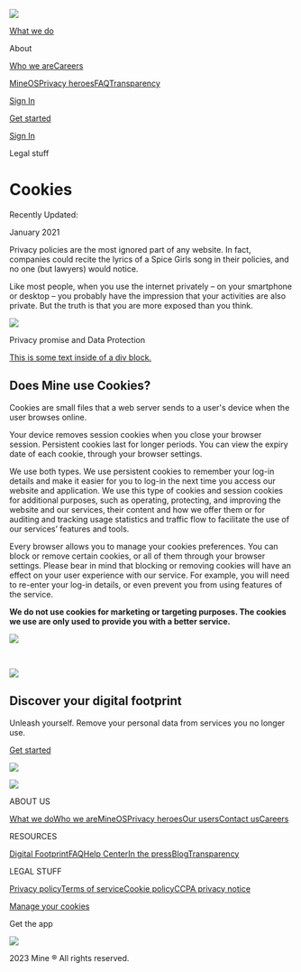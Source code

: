 [![](https://assets-global.website-files.com/628ca7512a3d4b82cd74bf49/62933cf3e865838f47ae73e5_Mine%20Logo%20Black.svg)](https://www.saymine.com/)

[What we do](https://www.saymine.com/)

About

[Who we are](https://www.saymine.com/about)[Careers](https://mine.breezy.hr/)

[MineOS](https://business.saymine.com/)[Privacy heroes](https://privacy-heroes.saymine.com/)[FAQ](https://www.saymine.com/faq)[Transparency](https://www.saymine.com/transparency)

[Sign In](https://saymineapp.com/?_ga=2.8531125.1277363373.1656311531-2075492241.1656311531)

[Get started](https://saymineapp.com/onboarding/onboarding-1?_ga=2.8614837.1277363373.1656311531-2075492241.1656311531)

[Sign In](https://saymineapp.com/?_ga=2.8531125.1277363373.1656311531-2075492241.1656311531)

Legal stuff

Cookies
=======

Recently Updated:

January 2021

Privacy policies are the most ignored part of any website. In fact, companies could recite the lyrics of a Spice Girls song in their policies, and no one (but lawyers) would notice.

Like most people, when you use the internet privately – on your smartphone or desktop – you probably have the impression that your activities are also private. But the truth is that you are more exposed than you think.

![](https://assets-global.website-files.com/62985b3089252e4c7d3c23ba/64d902e9718e68add97ed00c_legals-cookie-policy.png)

Privacy promise and Data Protection

[This is some text inside of a div block.](#)

Does Mine use Cookies?
----------------------

Cookies are small files that a web server sends to a user's device when the user browses online.  
  
Your device removes session cookies when you close your browser session. Persistent cookies last for longer periods. You can view the expiry date of each cookie, through your browser settings.  
  
We use both types. We use persistent cookies to remember your log-in details and make it easier for you to log-in the next time you access our website and application. We use this type of cookies and session cookies for additional purposes, such as operating, protecting, and improving the website and our services, their content and how we offer them or for auditing and tracking usage statistics and traffic flow to facilitate the use of our services’ features and tools.  
  
Every browser allows you to manage your cookies preferences. You can block or remove certain cookies, or all of them through your browser settings. Please bear in mind that blocking or removing cookies will have an effect on your user experience with our service. For example, you will need to re-enter your log-in details, or even prevent you from using features of the service.  
  
**We do not use cookies for marketing or targeting purposes. The cookies we use are only used to provide you with a better service.**

![](https://assets-global.website-files.com/62985b3089252e4c7d3c23ba/62b967fa943bf338901fcc46_home-unleash-left.png)

‍

![](https://assets-global.website-files.com/628ca7512a3d4b82cd74bf49/62986fa17a0fbbcc79a923c0_illu-ostrich-banner-bottom-left.png)

Discover your digital footprint
-------------------------------

Unleash yourself. Remove your personal data from services you no longer use.

[Get started](https://saymineapp.com/onboarding/onboarding-1?_ga=2.116004614.1277363373.1656311531-2075492241.1656311531)

![](https://assets-global.website-files.com/628ca7512a3d4b82cd74bf49/62986fa17a0fbb6f07a923bd_illu-ostrich-banner-bottom-mobile.png)

[![](https://assets-global.website-files.com/628ca7512a3d4b82cd74bf49/62933cf374c4061ab1f382ef_Mine%20Logo%20White.svg)](https://www.saymine.com/welcome)

ABOUT US

[What we do](https://www.saymine.com/)[Who we are](https://www.saymine.com/about)[MineOS](https://business.saymine.com/)[Privacy heroes](https://privacy-heroes.saymine.com/)[Our users](https://www.saymine.com/wall-of-love)[Contact us](https://www.saymine.com/contact)[Careers](https://www.comeet.com/jobs/saymine/39.003)

RESOURCES

[Digital Footprint](https://www.saymine.com/digital-footprint-assistant)[FAQ](https://www.saymine.com/faq)[Help Center](https://help.saymine.com/)[In the press](https://www.saymine.com/press)[Blog](https://blog.saymine.com/?_ga=2.70997776.1277363373.1656311531-2075492241.1656311531)[Transparency](https://www.saymine.com/transparency)

LEGAL STUFF

[Privacy policy](https://www.saymine.com/legal/privacy-policy)[Terms of service](https://www.saymine.com/legal/mine-terms-of-service)[Cookie policy](https://www.saymine.com/legal/cookies)[CCPA privacy notice](https://www.saymine.com/legal/ccpa-privacy-notice)

[Manage your cookies](javascript:Cookiebot.renew())

Get the app

[![](https://assets-global.website-files.com/628ca7512a3d4b82cd74bf49/62933de53b62c4371ebd4bb5_google-play-badge-01%402x.png)](https://play.google.com/store/apps/details?id=com.saymineapp.twa&referrer=utm_source%3Dwebsite%26utm_medium%3Dweb%26utm_content%3Dwebsite_footer)

2023 Mine ® All rights reserved.

[](https://www.linkedin.com/company/mineos/)[](https://www.facebook.com/SayMineTechnologies)[](https://www.instagram.com/sayminetechnologies/)[](https://twitter.com/SayMineTech)[](https://www.youtube.com/c/MineYourSmartDataAssistant)